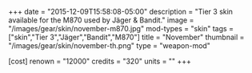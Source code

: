 +++
date = "2015-12-09T15:58:08-05:00"
description = "Tier 3 skin available for the M870 used by Jäger & Bandit."
image = "/images/gear/skin/november-m870.jpg"
mod-types = "skin"
tags = ["skin","Tier 3","Jäger","Bandit","M870"]
title = "November"
thumbnail = "/images/gear/skin/november-th.png"
type = "weapon-mod"

[cost]
  renown = "12000"
  credits = "320"
  units = ""
+++
